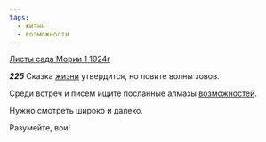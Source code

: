 ```yaml
---
tags:
  - жизнь
  - возможности
---
```


[Листы сада Мории 1 1924г](https://127.0.0.1:4002/agni/1924)

___225___
Сказка [жизни](../../../tags/#жизнь) утвердится, но ловите волны зовов.   

Среди встреч и писем ищите посланные алмазы [возможностей](../../../tags/#возможности).   

Нужно смотреть широко и далеко.   

Разумейте, вои!   

